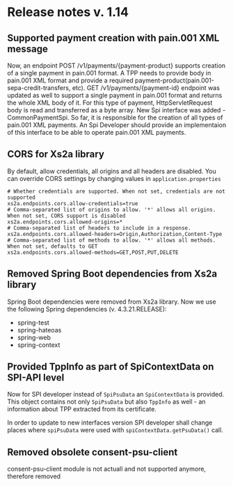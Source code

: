 # Release notes v. 1.14

## Supported payment creation with pain.001 XML message
Now, an endpoint POST /v1/payments/{payment-product} supports creation of a single payment in pain.001 format. 
A TPP needs to provide body in pain.001 XML format and provide a required payment-product(pain.001-sepa-credit-transfers, etc). 
GET /v1/payments/{payment-id} endpoint was updated as well to support a single payment in pain.001 format and returns the whole XML body of it.
For this type of payment, HttpServletRequest body is read and transferred as a byte array. 
New Spi interface was added - CommonPaymentSpi. So far, it is responsible for the creation of all types of pain.001 XML payments.
An Spi Developer should provide an implementaion of this interface to be able to operate pain.001 XML payments.

## CORS for Xs2a library
By default, allow credentials, all origins and all headers are disabled.
You can override CORS settings by changing values in `application.properties`
```
# Whether credentials are supported. When not set, credentials are not supported
xs2a.endpoints.cors.allow-credentials=true
# Comma-separated list of origins to allow. '*' allows all origins. When not set, CORS support is disabled
xs2a.endpoints.cors.allowed-origins=*
# Comma-separated list of headers to include in a response.
xs2a.endpoints.cors.allowed-headers=Origin,Authorization,Content-Type
# Comma-separated list of methods to allow. '*' allows all methods. When not set, defaults to GET
xs2a.endpoints.cors.allowed-methods=GET,POST,PUT,DELETE
```
## Removed Spring Boot dependencies from Xs2a library
Spring Boot dependencies were removed from Xs2a library. Now we use the following Spring dependencies (v. 4.3.21.RELEASE): 
* spring-test
* spring-hateoas
* spring-web
* spring-context

## Provided TppInfo as part of SpiContextData on SPI-API level
Now for SPI developer instead of `SpiPsuData` an `SpiContextData` is provided. This object contains not only `SpiPsuData` but also `TppInfo` as well - an information about TPP extracted from its certificate.

In order to update to new interfaces version SPI developer shall change places where `spiPsuData` were used with `spiContextData.getPsuData()` call.

## Removed obsolete consent-psu-client
consent-psu-client module is not actuall and not supported anymore, therefore removed
